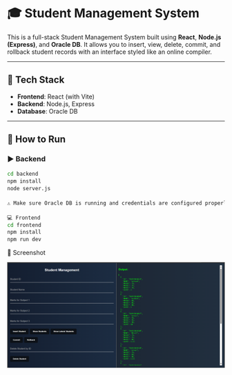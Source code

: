 # 🎓 Student Management System

This is a full-stack Student Management System built using **React**, **Node.js (Express)**, and **Oracle DB**. It allows you to insert, view, delete, commit, and rollback student records with an interface styled like an online compiler.

---

## 🔧 Tech Stack

- **Frontend**: React (with Vite)
- **Backend**: Node.js, Express
- **Database**: Oracle DB

---

## 🚀 How to Run

### ▶️ Backend

```bash
cd backend
npm install
node server.js

⚠️ Make sure Oracle DB is running and credentials are configured properly in db.js.

💻 Frontend
cd frontend
npm install
npm run dev

```
📸 Screenshot

![alt text](image.png)
